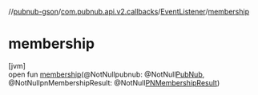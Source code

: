//[pubnub-gson](../../../index.md)/[com.pubnub.api.v2.callbacks](../index.md)/[EventListener](index.md)/[membership](membership.md)

# membership

[jvm]\
open fun [membership](membership.md)(@NotNullpubnub: @NotNull[PubNub](../../com.pubnub.api/-pub-nub/index.md), @NotNullpnMembershipResult: @NotNull[PNMembershipResult](../../com.pubnub.api.models.consumer.objects_api.membership/-p-n-membership-result/index.md))

